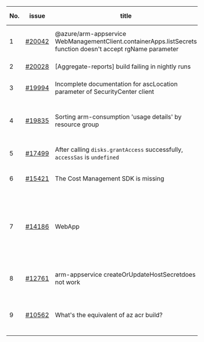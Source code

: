 | No. | issue | title | labels | assignees | bot advice | created date |
| ------ | ------ | ------ | ------ | ------ | ------ | :-----: |
|1|[#20042](https://github.com/Azure/azure-sdk-for-js/issues/20042)|@azure/arm-appservice WebManagementClient.containerApps.listSecrets function doesn't accept rgName parameter|question, customer-reported, Mgmt, App Services, Service Attention, needs-team-attention|qiaozha||2022-01-25|
|2|[#20028](https://github.com/Azure/azure-sdk-for-js/issues/20028)|[Aggregate-reports] build failing in nightly runs|Client, Mgmt, test-reliability|qiaozha|new comment|2022-01-24|
|3|[#19994](https://github.com/Azure/azure-sdk-for-js/issues/19994)|Incomplete documentation for ascLocation parameter of SecurityCenter client|question, customer-reported, Mgmt, Security, needs-team-attention|qiaozha||2022-01-21|
|4|[#19835](https://github.com/Azure/azure-sdk-for-js/issues/19835)|Sorting arm-consumption 'usage details' by resource group|question, customer-reported, Mgmt, Service Attention, needs-author-feedback, Consumption - UsageDetailsAndExport|qiaozha||2022-01-13|
|5|[#17499](https://github.com/Azure/azure-sdk-for-js/issues/17499)|After calling `disks.grantAccess` successfully, `accessSas` is `undefined`|question, customer-reported, Mgmt, Compute, needs-team-attention|qiaozha|new comment|2021-09-07|
|6|[#15421](https://github.com/Azure/azure-sdk-for-js/issues/15421)|The Cost Management SDK is missing|question, customer-reported, Mgmt, Service Attention, needs-team-attention|dw511214992||2021-05-26|
|7|[#14186](https://github.com/Azure/azure-sdk-for-js/issues/14186)|WebApp | Service Principal cannot createOrUpdateSourceControl|question, customer-reported, Mgmt, App Services, Service Attention, needs-team-attention|lirenhe||2021-03-08|
|8|[#12761](https://github.com/Azure/azure-sdk-for-js/issues/12761)|arm-appservice createOrUpdateHostSecretdoes not work|question, customer-reported, Mgmt, App Services, Service Attention, needs-author-feedback, no-recent-activity|dw511214992||2020-12-03|
|9|[#10562](https://github.com/Azure/azure-sdk-for-js/issues/10562)|What's the equivalent of az acr build?|question, customer-reported, Mgmt, Service Attention, Container Registry, needs-author-feedback, no-recent-activity|lirenhe||2020-08-11|
